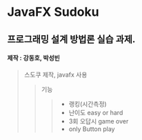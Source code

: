 JavaFX Sudoku
==============

## 프로그래밍 설계 방법론 실습 과제.

#### 제작 : 강동호, 박성빈

>스도쿠 제작, javafx 사용
>>기능
>>> + 랭킹(시간측정)
>>> + 난이도 easy or hard 
>>> + 3회 오답시 game over
>>> + only Button play

